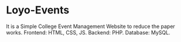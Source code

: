# Loyo-Events
It is a Simple College Event Management Website to reduce the paper works.
Frontend: HTML, CSS, JS.
Backend: PHP.
Database: MySQL.
